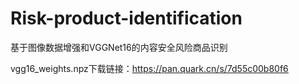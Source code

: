 # Risk-product-identification
基于图像数据增强和VGGNet16的内容安全风险商品识别

vgg16_weights.npz下载链接：https://pan.quark.cn/s/7d55c00b80f6
